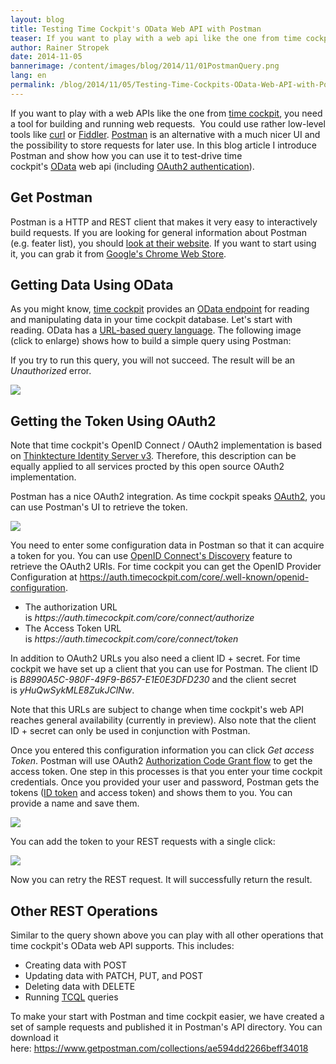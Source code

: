 ```yaml
---
layout: blog
title: Testing Time Cockpit's OData Web API with Postman
teaser: If you want to play with a web api like the one from time cockpit, you need a tool to build and run web requests.  You could use rather low-level tools like curl or Fiddler. Postman is an alternative with a much nicer UI and the possibility to store requests for later use.
author: Rainer Stropek
date: 2014-11-05
bannerimage: /content/images/blog/2014/11/01PostmanQuery.png
lang: en
permalink: /blog/2014/11/05/Testing-Time-Cockpits-OData-Web-API-with-Postman
---
```


<p xmlns="http://www.w3.org/1999/xhtml">If you want to play with a web APIs like the one from <a href="http://www.timecockpit.com/">time cockpit</a>, you need a tool for building and running web requests.  You could use rather low-level tools like <a href="http://curl.haxx.se/" target="_blank">curl</a> or <a href="http://www.telerik.com/fiddler" target="_blank">Fiddler</a>. <a href="http://www.getpostman.com/" target="_blank">Postman</a> is an alternative with a much nicer UI and the possibility to store requests for later use. In this blog article I introduce Postman and show how you can use it to test-drive time cockpit's <a href="http://www.odata.org/" target="_blank">OData</a> web api (including <a href="http://www.timecockpit.com/blog/2014/10/31/Welcome-OAuth2-and-OpenID-Connect">OAuth2 authentication</a>).</p><h2 xmlns="http://www.w3.org/1999/xhtml">Get Postman</h2><p xmlns="http://www.w3.org/1999/xhtml">Postman is a HTTP and REST client that makes it very easy to interactively build requests. If you are looking for general information about Postman (e.g. feater list), you should <a href="http://www.getpostman.com/" target="_blank">look at their website</a>. If you want to start using it, you can grab it from <a href="https://chrome.google.com/webstore/detail/postman-rest-client/fdmmgilgnpjigdojojpjoooidkmcomcm" target="_blank">Google's Chrome Web Store</a>.</p><h2 xmlns="http://www.w3.org/1999/xhtml">Getting Data Using OData</h2><p xmlns="http://www.w3.org/1999/xhtml">As you might know, <a href="http://www.timecockpit.com/">time cockpit</a> provides an <a href="http://help.timecockpit.com/?topic=html/1ed79daa-f621-4dda-9f3a-9fa720c55df1.htm" target="_blank">OData endpoint</a> for reading and manipulating data in your time cockpit database. Let's start with reading. OData has a <a href="http://docs.oasis-open.org/odata/odata/v4.0/odata-v4.0-part2-url-conventions.html" target="_blank">URL-based query language</a>. The following image (click to enlarge) shows how to build a simple query using Postman:</p><f:function name="Composite.Media.ImageGallery.Slimbox2" xmlns:f="http://www.composite.net/ns/function/1.0">
  <f:param name="MediaImage" value="MediaArchive:67b74368-9e13-49b9-a9ca-592486aa0d8f" xmlns:f="http://www.composite.net/ns/function/1.0" />
  <f:param name="ThumbnailMaxWidth" value="800" xmlns:f="http://www.composite.net/ns/function/1.0" />
  <f:param name="ThumbnailMaxHeight" value="800" xmlns:f="http://www.composite.net/ns/function/1.0" />
  <f:param name="ImageMaxWidth" value="1920" xmlns:f="http://www.composite.net/ns/function/1.0" />
  <f:param name="ImageMaxHeight" value="1024" xmlns:f="http://www.composite.net/ns/function/1.0" />
</f:function><p xmlns="http://www.w3.org/1999/xhtml">If you try to run this query, you will not succeed. The result will be an <em>Unauthorized</em> error.</p><p xmlns="http://www.w3.org/1999/xhtml">
  <img src="{{site.baseurl}}/content/images/blog/2014/11/02PostmanUnauthorized.png" />
</p><h2 xmlns="http://www.w3.org/1999/xhtml">Getting the Token Using OAuth2</h2><p class="showcase" xmlns="http://www.w3.org/1999/xhtml">Note that time cockpit's OpenID Connect / OAuth2 implementation is based on <a href="https://github.com/thinktecture/Thinktecture.IdentityServer.v3" target="_blank">Thinktecture Identity Server v3</a>. Therefore, this description can be equally applied to all services procted by this open source OAuth2 implementation.</p><p xmlns="http://www.w3.org/1999/xhtml">Postman has a nice OAuth2 integration. As time cockpit speaks <a href="http://www.timecockpit.com/blog/2014/10/31/Welcome-OAuth2-and-OpenID-Connect">OAuth2</a>, you can use Postman's UI to retrieve the token. </p><p xmlns="http://www.w3.org/1999/xhtml">
  <img src="{{site.baseurl}}/content/images/blog/2014/11/03PostmanOAuth.png" />
</p><p xmlns="http://www.w3.org/1999/xhtml">You need to enter some configuration data in Postman so that it can acquire a token for you. You can use <a href="http://openid.net/specs/openid-connect-discovery-1_0.html#ProviderConfig" target="_blank">OpenID Connect's Discovery</a> feature to retrieve the OAuth2 URIs. For time cockpit you can get the OpenID Provider Configuration at <a href="https://auth.timecockpit.com/core/.well-known/openid-configuration" target="_blank">https://auth.timecockpit.com/core/.well-known/openid-configuration</a>.</p><ul xmlns="http://www.w3.org/1999/xhtml">
  <li>The authorization URL is <em>https://auth.timecockpit.com/core/connect/authorize</em></li>
  <li>The Access Token URL is <em>https://auth.timecockpit.com/core/connect/token</em></li>
</ul><p xmlns="http://www.w3.org/1999/xhtml">In addition to OAuth2 URLs you also need a client ID + secret. For time cockpit we have set up a client that you can use for Postman. The client ID is <em>B8990A5C-980F-49F9-B657-E1E0E3DFD230</em> and the client secret is <em>yHuQwSykMLE8ZukJClNw</em>.</p><p class="showcase" xmlns="http://www.w3.org/1999/xhtml">Note that this URLs are subject to change when time cockpit's web API reaches general availability (currently in preview). Also note that the client ID + secret can only be used in conjunction with Postman.</p><p xmlns="http://www.w3.org/1999/xhtml">Once you entered this configuration information you can click <em>Get access Token</em>. Postman will use OAuth2 <a href="http://tools.ietf.org/html/rfc6749#section-4.1" target="_blank">Authorization Code Grant flow</a> to get the access token. One step in this processes is that you enter your time cockpit credentials. Once you provided your user and password, Postman gets the tokens (<a href="http://openid.net/specs/openid-connect-core-1_0.html#IDToken" target="_blank">ID token</a> and access token) and shows them to you. You can provide a name and save them.</p><p xmlns="http://www.w3.org/1999/xhtml">
  <img src="{{site.baseurl}}/content/images/blog/2014/11/05PostmanToken.png" />
</p><p xmlns="http://www.w3.org/1999/xhtml">You can add the token to your REST requests with a single click:</p><p xmlns="http://www.w3.org/1999/xhtml">
  <img src="{{site.baseurl}}/content/images/blog/2014/11/06PostmanAddToken.png" />
</p><p xmlns="http://www.w3.org/1999/xhtml">Now you can retry the REST request. It will successfully return the result.</p><h2 xmlns="http://www.w3.org/1999/xhtml">Other REST Operations</h2><p xmlns="http://www.w3.org/1999/xhtml">Similar to the query shown above you can play with all other operations that time cockpit's OData web API supports. This includes:</p><ul xmlns="http://www.w3.org/1999/xhtml">
  <li>Creating data with POST</li>
  <li>Updating data with PATCH, PUT, and POST</li>
  <li>Deleting data with DELETE</li>
  <li>Running <a href="http://help.timecockpit.com/?topic=html/a7465f29-c739-4a14-bf5b-09821133dd9a.htm" target="_blank">TCQL</a> queries</li>
</ul><p xmlns="http://www.w3.org/1999/xhtml">To make your start with Postman and time cockpit easier, we have created a set of sample requests and published it in Postman's API directory. You can download it here: <a href="https://www.getpostman.com/collections/ae594dd2266beff34018" target="_blank">https://www.getpostman.com/collections/ae594dd2266beff34018</a><a href="https://www.getpostman.com/collections/ae594dd2266beff34018" target="_blank"></a></p><f:function name="Composite.Media.ImageGallery.Slimbox2" xmlns:f="http://www.composite.net/ns/function/1.0">
  <f:param name="MediaImage" value="MediaArchive:fcea432c-af51-4810-8ac3-65f74c77e19d" xmlns:f="http://www.composite.net/ns/function/1.0" />
  <f:param name="ThumbnailMaxWidth" value="800" xmlns:f="http://www.composite.net/ns/function/1.0" />
  <f:param name="ThumbnailMaxHeight" value="800" xmlns:f="http://www.composite.net/ns/function/1.0" />
  <f:param name="ImageMaxWidth" value="1920" xmlns:f="http://www.composite.net/ns/function/1.0" />
  <f:param name="ImageMaxHeight" value="1024" xmlns:f="http://www.composite.net/ns/function/1.0" />
</f:function>